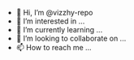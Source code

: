 - 👋 Hi, I’m @vizzhy-repo
- 👀 I’m interested in ...
- 🌱 I’m currently learning ...
- 💞️ I’m looking to collaborate on ...
- 📫 How to reach me ...

<!---
vizzhy-repo/vizzhy-repo is a ✨ special ✨ repository because its `README.md` (this file) appears on your GitHub profile.
You can click the Preview link to take a look at your changes.
--->
